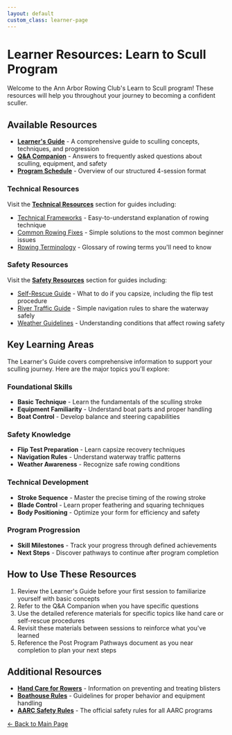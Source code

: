 ```yaml
---
layout: default
custom_class: learner-page
---
```


# Learner Resources: Learn to Scull Program

Welcome to the Ann Arbor Rowing Club's Learn to Scull program! These resources will help you throughout your journey to becoming a confident sculler.

## Available Resources

- [**Learner's Guide**](Learner_Guide.md) - A comprehensive guide to sculling concepts, techniques, and progression
- [**Q&A Companion**](QA_Companion.md) - Answers to frequently asked questions about sculling, equipment, and safety
- [**Program Schedule**](Program_Schedule.md) - Overview of our structured 4-session format

### Technical Resources

Visit the [**Technical Resources**](technical/index.md) section for guides including:

- [Technical Frameworks](technical/Technical_Frameworks.md) - Easy-to-understand explanation of rowing technique
- [Common Rowing Fixes](technical/Common_Rowing_Fixes.md) - Simple solutions to the most common beginner issues
- [Rowing Terminology](technical/Rowing_Terminology.md) - Glossary of rowing terms you'll need to know

### Safety Resources

Visit the [**Safety Resources**](safety/index.md) section for guides including:

- [Self-Rescue Guide](safety/Self_Rescue_Guide.md) - What to do if you capsize, including the flip test procedure
- [River Traffic Guide](safety/River_Traffic_Guide.md) - Simple navigation rules to share the waterway safely
- [Weather Guidelines](safety/Weather_Guidelines.md) - Understanding conditions that affect rowing safety

## Key Learning Areas

The Learner's Guide covers comprehensive information to support your sculling journey. Here are the major topics you'll explore:

### Foundational Skills
- **Basic Technique** - Learn the fundamentals of the sculling stroke
- **Equipment Familiarity** - Understand boat parts and proper handling
- **Boat Control** - Develop balance and steering capabilities

### Safety Knowledge
- **Flip Test Preparation** - Learn capsize recovery techniques
- **Navigation Rules** - Understand waterway traffic patterns
- **Weather Awareness** - Recognize safe rowing conditions

### Technical Development
- **Stroke Sequence** - Master the precise timing of the rowing stroke
- **Blade Control** - Learn proper feathering and squaring techniques
- **Body Positioning** - Optimize your form for efficiency and safety

### Program Progression
- **Skill Milestones** - Track your progress through defined achievements
- **Next Steps** - Discover pathways to continue after program completion

## How to Use These Resources

1. Review the Learner's Guide before your first session to familiarize yourself with basic concepts
2. Refer to the Q&A Companion when you have specific questions
3. Use the detailed reference materials for specific topics like hand care or self-rescue procedures
4. Revisit these materials between sessions to reinforce what you've learned
5. Reference the Post Program Pathways document as you near completion to plan your next steps

## Additional Resources

- [**Hand Care for Rowers**](/src/Rowers_Hand_Blister_Treatment.md) - Information on preventing and treating blisters
- [**Boathouse Rules**](/src/Boathouse_Rules_and_Equipment_Care.md) - Guidelines for proper behavior and equipment handling
- [**AARC Safety Rules**](/src/AARC_Safety_Rules.pdf) - The official safety rules for all AARC programs

[← Back to Main Page](../../index.md)
